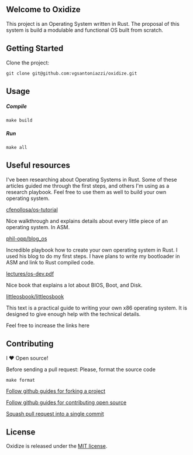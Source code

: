 ## Welcome to Oxidize

This project is an Operating System written in Rust. The proposal of this system is build a modulable and functional OS built from scratch.

## Getting Started

Clone the project:

```
git clone git@github.com:vgsantoniazzi/oxidize.git
```

## Usage

##### Compile

```
make build
```

##### Run

```
make all
```

## Useful resources

I've been researching about Operating Systems in Rust. Some of these articles guided me through the first steps, and others I'm using as a research playbook. Feel free to use them as well to build your own operating system.

[cfenollosa/os-tutorial](https://github.com/cfenollosa/os-tutorial)

Nice walkthrough and explains details about every little piece of an operating system. In ASM.

[phil-opp/blog_os](https://github.com/phil-opp/blog_os)

Incredible playbook how to create your own operating system in Rust. I used his blog to do my first steps.
I have plans to write my bootloader in ASM and link to Rust compiled code.

[lectures/os-dev.pdf](https://www.cs.bham.ac.uk/~exr/lectures/opsys/10_11/lectures/os-dev.pdf)

Nice book that explains a lot about BIOS, Boot, and Disk.

[littleosbook/littleosbook](https://github.com/littleosbook/littleosbook)

This text is a practical guide to writing your own x86 operating system. It is designed to give enough help with the technical details.

Feel free to increase the links here

## Contributing

I :heart: Open source!

Before sending a pull request: Please, format the source code

```
make format
```

[Follow github guides for forking a project](https://guides.github.com/activities/forking/)

[Follow github guides for contributing open source](https://guides.github.com/activities/contributing-to-open-source/#contributing)

[Squash pull request into a single commit](http://eli.thegreenplace.net/2014/02/19/squashing-github-pull-requests-into-a-single-commit/)

## License

Oxidize is released under the [MIT license](http://opensource.org/licenses/MIT).
